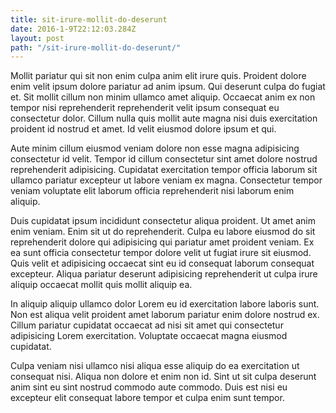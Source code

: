 ```yaml
---
title: sit-irure-mollit-do-deserunt
date: 2016-1-9T22:12:03.284Z
layout: post
path: "/sit-irure-mollit-do-deserunt/"
---
```


Mollit pariatur qui sit non enim culpa anim elit irure quis. Proident dolore enim velit ipsum dolore pariatur ad anim ipsum. Qui deserunt culpa do fugiat et. Sit mollit cillum non minim ullamco amet aliquip. Occaecat anim ex non tempor nisi reprehenderit reprehenderit velit ipsum consequat eu consectetur dolor. Cillum nulla quis mollit aute magna nisi duis exercitation proident id nostrud et amet. Id velit eiusmod dolore ipsum et qui.

Aute minim cillum eiusmod veniam dolore non esse magna adipisicing consectetur id velit. Tempor id cillum consectetur sint amet dolore nostrud reprehenderit adipisicing. Cupidatat exercitation tempor officia laborum sit ullamco pariatur excepteur ut labore veniam ex magna. Consectetur tempor veniam voluptate elit laborum officia reprehenderit nisi laborum enim aliquip.

Duis cupidatat ipsum incididunt consectetur aliqua proident. Ut amet anim enim veniam. Enim sit ut do reprehenderit. Culpa eu labore eiusmod do sit reprehenderit dolore qui adipisicing qui pariatur amet proident veniam. Ex ea sunt officia consectetur tempor dolore velit ut fugiat irure sit eiusmod. Quis velit et adipisicing occaecat sint eu id consequat laborum consequat excepteur. Aliqua pariatur deserunt adipisicing reprehenderit ut culpa irure aliquip occaecat mollit quis mollit aliquip ea.

In aliquip aliquip ullamco dolor Lorem eu id exercitation labore laboris sunt. Non est aliqua velit proident amet laborum pariatur enim dolore nostrud ex. Cillum pariatur cupidatat occaecat ad nisi sit amet qui consectetur adipisicing Lorem exercitation. Voluptate occaecat magna eiusmod cupidatat.

Culpa veniam nisi ullamco nisi aliqua esse aliquip do ea exercitation ut consequat nisi. Aliqua non dolore et enim non id. Sint ut sit culpa deserunt anim sint eu sint nostrud commodo aute commodo. Duis est nisi eu excepteur elit consequat labore tempor et culpa enim sunt tempor.